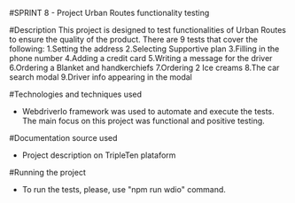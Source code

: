 #SPRINT 8 - Project
Urban Routes functionality testing

#Description
This project is designed to test functionalities of Urban Routes to ensure the quality of the product. There are 9 tests that cover the following:
1.Setting the address
2.Selecting Supportive plan
3.Filling in the phone number
4.Adding a credit card
5.Writing a message for the driver
6.Ordering a Blanket and handkerchiefs
7.Ordering 2 Ice creams
8.The car search modal
9.Driver info appearing in the modal

#Technologies and techniques used
- WebdriverIo framework was used to automate and execute the tests. The main focus on this project was functional and positive testing.

#Documentation source used
- Project description on TripleTen plataform

#Running the project
- To run the tests, please, use "npm run wdio" command.
